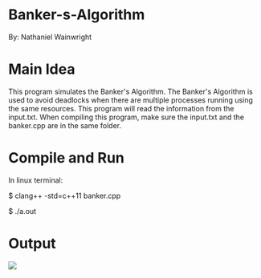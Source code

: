 # Banker-s-Algorithm
By: Nathaniel Wainwright

# Main Idea
This program simulates the Banker's Algorithm. The Banker's Algorithm is used to avoid deadlocks when there are multiple processes running using the same resources. This program will read the information from the input.txt. When compiling this program, make sure the input.txt and the banker.cpp are in the same folder.

# Compile and Run
In linux terminal:

$ clang++ -std=c++11 banker.cpp

$ ./a.out

# Output

![](https://github.com/nwainwright1/Images/blob/main/bankerOutput.png)
